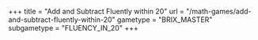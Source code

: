 +++
title = "Add and Subtract Fluently within 20"
url = "/math-games/add-and-subtract-fluently-within-20"
gametype = "BRIX_MASTER"
subgametype = "FLUENCY_IN_20"
+++